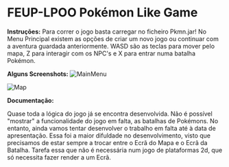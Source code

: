 # FEUP-LPOO Pokémon Like Game

**Instruções:**
Para correr o jogo basta carregar no ficheiro Pkmn.jar!
No Menu Principal existem as opções de criar um novo jogo ou continuar com a aventura guardada anteriormente. WASD são as teclas para mover pelo mapa, Z para interagir com os NPC's e X para entrar numa batalha Pokémon.

**Alguns Screenshots:**
![MainMenu](https://github.com/DoR18696/FEUP-LPOO/blob/master/Pkmn/android/assets/github/1.png)
 
![Map](https://github.com/DoR18696/FEUP-LPOO/blob/master/Pkmn/android/assets/github/2.png)
 
 **Documentação:**

Quase toda a lógica do jogo já se encontra desenvolvida. Não é possível "mostrar" a funcionalidade do jogo em falta, as batalhas de Pokémons. No entanto, ainda vamos tentar desenvolver o trabalho em falta até à data de apresentação. Essa foi a maior difuldade no desenvolvimento, visto que precisamos de estar sempre a trocar entre o Ecrã do Mapa e o Ecrã da Batalha. Tarefa essa que não é necessária num jogo de plataformas 2d, que só necessita fazer render a um Ecrã.
